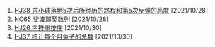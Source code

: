 1. [HJ38 求小球落地5次后所经历的路程和第5次反弹的高度](https://www.nowcoder.com/practice/2f6f9339d151410583459847ecc98446?tpId=37&&tqId=21261&rp=1&ru=/ta/huawei&qru=/ta/huawei/question-ranking) [2021/10/28]
2. [NC65 斐波那契数列](https://www.nowcoder.com/practice/c6c7742f5ba7442aada113136ddea0c3?tpId=117&&tqId=37760&rp=1&ru=/activity/oj&qru=/ta/job-code-high/question-ranking) [2021/10/28]
3. [HJ26 字符串排序](https://www.nowcoder.com/practice/5190a1db6f4f4ddb92fd9c365c944584?tpId=37&&tqId=21249&rp=1&ru=/ta/huawei&qru=/ta/huawei/question-ranking) [2021/10/30]
4. [HJ37 统计每个月兔子的总数](https://www.nowcoder.com/practice/1221ec77125d4370833fd3ad5ba72395?tpId=37&&tqId=21260&rp=1&ru=/ta/huawei&qru=/ta/huawei/question-ranking)  [2021/10/30]